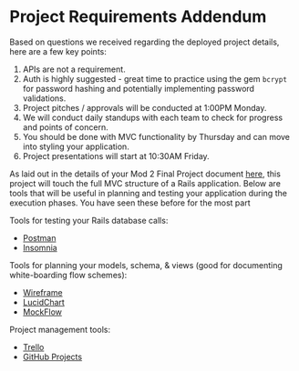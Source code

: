 # Project Requirements Addendum

Based on questions we received regarding the deployed project details, here are a few key points:

1. APIs are not a requirement.
2. Auth is highly suggested - great time to practice using the gem `bcrypt` for password hashing and potentially implementing password validations.
3. Project pitches / approvals will be conducted at 1:00PM Monday.
4. We will conduct daily standups with each team to check for progress and points of concern. 
5. You should be done with MVC functionality by Thursday and can move into styling your application.
6. Project presentations will start at 10:30AM Friday. 

 As laid out in the details of your Mod 2 Final Project document [here](https://learn.co/tracks/web-development-immersive-2-0-module-two/rails/rails-project-mode/guided-module-two-project-for-project-review), this project will touch the full MVC structure of a Rails application. Below are tools that will be useful in planning and testing your application during the execution phases. You have seen these before for the most part

Tools for testing your Rails database calls:

* [Postman](https://www.getpostman.com/downloads/)
* [Insomnia](https://insomnia.rest/)

Tools for planning your models, schema, & views (good for documenting white-boarding flow schemes):

* [Wireframe](https://wireframe.cc/)
* [LucidChart](https://www.lucidchart.com/pages/home)
* [MockFlow](https://www.mockflow.com/)

Project management tools:

* [Trello](https://trello.com/en-US)
* [GitHub Projects](https://help.github.com/en/articles/creating-a-project-board)



